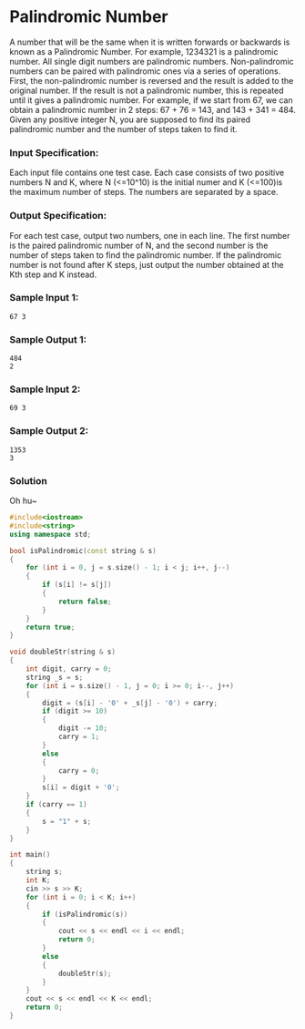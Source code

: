 # Palindromic Number
A number that will be the same when it is written forwards or backwards is known as a Palindromic Number. For example, 1234321 is a palindromic number. All single digit numbers are palindromic numbers.
Non-palindromic numbers can be paired with palindromic ones via a series of operations. First, the non-palindromic number is reversed and the result is added to the original number. If the result is not a palindromic number, this is repeated until it gives a palindromic number. For example, if we start from 67, we can obtain a palindromic number in 2 steps: 67 + 76 = 143, and 143 + 341 = 484.
Given any positive integer N, you are supposed to find its paired palindromic number and the number of steps taken to find it.
### Input Specification:
Each input file contains one test case. Each case consists of two positive numbers N and K, where N (<=10^10) is the initial numer and K (<=100)is the maximum number of steps. The numbers are separated by a space.
### Output Specification:
For each test case, output two numbers, one in each line. The first number is the paired palindromic number of N, and the second number is the number of steps taken to find the palindromic number. If the palindromic number is not found after K steps, just output the number obtained at the Kth step and K instead.
### Sample Input 1:
```in
67 3
```
### Sample Output 1:
```out
484
2
```
### Sample Input 2:
```in
69 3
```
### Sample Output 2:
```out
1353
3
```
### Solution
Oh hu~
```C++
#include<iostream>
#include<string>
using namespace std;

bool isPalindromic(const string & s)
{
    for (int i = 0, j = s.size() - 1; i < j; i++, j--)
    {
        if (s[i] != s[j])
        {
            return false;
        }
    }
    return true;
}

void doubleStr(string & s)
{
    int digit, carry = 0;
    string _s = s;
    for (int i = s.size() - 1, j = 0; i >= 0; i--, j++)
    {
        digit = (s[i] - '0' + _s[j] - '0') + carry;
        if (digit >= 10)
        {
            digit -= 10;
            carry = 1;
        }
        else
        {
            carry = 0;
        }
        s[i] = digit + '0';
    }
    if (carry == 1)
    {
        s = "1" + s;
    }
}

int main()
{
    string s;
    int K;
    cin >> s >> K;
    for (int i = 0; i < K; i++)
    {
        if (isPalindromic(s))
        {
            cout << s << endl << i << endl;
            return 0;
        }
        else
        {
            doubleStr(s);
        }
    }
    cout << s << endl << K << endl;
    return 0;
}
```